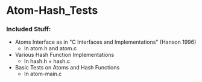 # Atom-Hash_Tests

### Included Stuff:
 - Atoms Interface as in "C Interfaces and Implementations" (Hanson 1996)
   - In atom.h and atom.c
 - Various Hash Function Implementations
   - In hash.h + hash.c
 - Basic Tests on Atoms and Hash Functions
   - In atom-main.c
